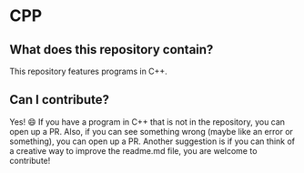 # CPP
## What does this repository contain?
This repository features programs in C++.

## Can I contribute?
Yes! :smile: If you have a program in C++ that is not in the repository, you can open up a PR.
Also, if you can see something wrong (maybe like an error or something), you can open up a PR.
Another suggestion is if you can think of a creative way to improve the readme.md file, you are welcome to contribute!
